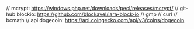 // mcrypt: https://windows.php.net/downloads/pecl/releases/mcrypt/
// git-hub blockio: https://github.com/blockavel/lara-block-io
// gmp
// curl 
// bcmath
// api dogecoin: https://api.coingecko.com/api/v3/coins/dogecoin
